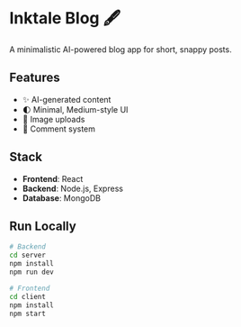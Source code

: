 # Inktale Blog 🖋️
A minimalistic AI-powered blog app for short, snappy posts.

## Features
- ✨ AI-generated content
- 🌓 Minimal, Medium-style UI
- 📸 Image uploads
- 💬 Comment system

## Stack
- **Frontend**: React
- **Backend**: Node.js, Express
- **Database**: MongoDB

## Run Locally
```bash
# Backend
cd server
npm install
npm run dev

# Frontend
cd client
npm install
npm start
